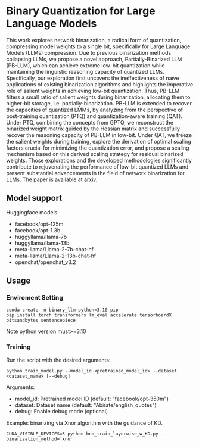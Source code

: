 # Binary Quantization for Large Language Models

This work explores network binarization, a radical form of quantization, compressing model weights to a single bit, specifically for Large Language Models (LLMs) compression. 
Due to previous binarization methods collapsing LLMs, we propose a novel approach, Partially-Binarized LLM (PB-LLM), which can achieve extreme low-bit quantization while maintaining the linguistic reasoning capacity of quantized LLMs. 
Specifically, our exploration first uncovers the ineffectiveness of naïve applications of existing binarization algorithms and highlights the imperative role of salient weights in achieving low-bit quantization. 
Thus, PB-LLM filters a small ratio of salient weights during binarization, allocating them to higher-bit storage, i.e. partially-binarization. 
PB-LLM is extended to recover the capacities of quantized LMMs, by analyzing from the perspective of post-training quantization (PTQ) and quantization-aware training (QAT). 
Under PTQ, combining the concepts from GPTQ, we reconstruct the binarized weight matrix guided by the Hessian matrix and successfully recover the reasoning capacity of PB-LLM in low-bit. 
Under QAT, we freeze the salient weights during training, explore the derivation of optimal scaling factors crucial for minimizing the quantization error, and propose a scaling mechanism based on this derived scaling strategy for residual binarized weights. 
Those explorations and the developed methodologies significantly contribute to rejuvenating the performance of low-bit quantized LLMs and present substantial advancements in the field of network binarization for LLMs. 
The paper is available at [arxiv](https://arxiv.org/abs/2310.00034).


## Model support

Huggingface models
- facebook/opt-125m
- facebook/opt-1.3b
- huggyllama/llama-7b
- huggyllama/llama-13b
- meta-llama/Llama-2-7b-chat-hf
- meta-llama/Llama-2-13b-chat-hf
- openchat/openchat_v3.2

## Usage

### Enviroment Setting

```shell
conda create -n binary_llm python=3.10 pip
pip install torch transformers lm_eval accelerate tensorboardX bitsandbytes sentencepiece
```
Note python version must>=3.10

### Training

Run the script with the desired arguments:

```shell
python train_model.py --model_id <pretrained_model_id> --dataset <dataset_name> [--debug]
```

Arguments:
- model_id: Pretrained model ID (default: "facebook/opt-350m")
- dataset: Dataset name (default: "Abirate/english_quotes")
- debug: Enable debug mode (optional)

Example: binarizing via Xnor algorithm with the guidance of KD.

```shell
CUDA_VISIBLE_DEVICES=5 python bnn_train_layerwise_w_KD.py --binarization_method='xnor' 
```

